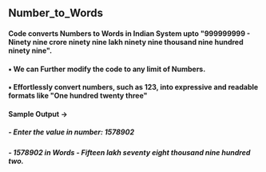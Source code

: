 ## Number_to_Words
#### Code converts Numbers to Words in Indian System upto "999999999 - Ninety nine crore ninety nine lakh ninety nine thousand nine hundred ninety nine".
#### ▪️ We can Further modify the code to any limit of Numbers.
#### ▪️ Effortlessly convert numbers, such as 123, into expressive and readable formats like "One hundred twenty three"
#### Sample Output ->
##### - Enter the value in number: 1578902
##### - 1578902 in Words -  Fifteen lakh seventy eight thousand nine hundred two.
